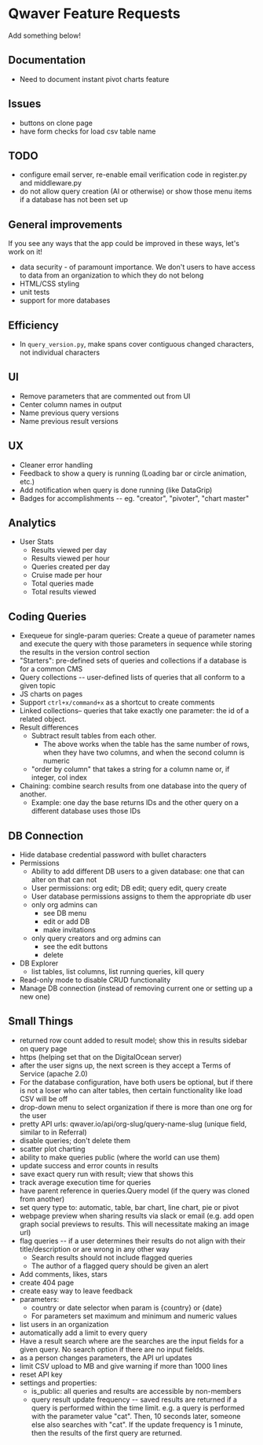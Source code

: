 # Qwaver Feature Requests
Add something below!

## Documentation
- Need to document instant pivot charts feature

## Issues
- buttons on clone page
- have form checks for load csv table name

## TODO
- configure email server, re-enable email verification code in register.py and middleware.py
- do not allow query creation (AI or otherwise) or show those menu items if a database has not been set up

## General improvements

If you see any ways that the app could be improved in these ways, let's work on it!

- data security - of paramount importance. We don't users to have access to data from an organization to which they do not belong
- HTML/CSS styling
- unit tests
- support for more databases

## Efficiency

- In `query_version.py`, make spans cover contiguous changed characters, not individual characters

## UI
- Remove parameters that are commented out from UI
- Center column names in output
- Name previous query versions
- Name previous result versions

## UX
- Cleaner error handling
- Feedback to show a query is running (Loading bar or circle animation, etc.)
- Add notification when query is done running (like DataGrip)
- Badges for accomplishments -- eg. "creator", "pivoter", "chart master"

## Analytics
- User Stats
    - Results viewed per day
    - Results viewed per hour
    - Queries created per day
    - Cruise made per hour
    - Total queries made
    - Total results viewed

## Coding Queries
- Exequeue for single-param queries: Create a queue of parameter names and execute the query with those parameters in sequence while storing the results in the version control section
- "Starters": pre-defined sets of queries and collections if a database is for a common CMS
- Query collections -- user-defined lists of queries that all conform to a given topic
- JS charts on pages
- Support `ctrl+x/command+x` as a shortcut to create comments
- Linked collections– queries that take exactly one parameter: the id of a related object.
- Result differences
    - Subtract result tables from each other. 
        - The above works when the table has the same number of rows, when they have two columns, and when the second column is numeric
    * "order by column" that takes a string for a column name or, if integer, col index
- Chaining: combine search results from one database into the query of another.
    - Example: one day the base returns IDs and the other query on a different database uses those IDs

## DB Connection
- Hide database credential password with bullet characters
- Permissions
    - Ability to add different DB users to a given database: one that can alter on that can not
    - User permissions: org edit; DB edit; query edit, query create
    - User database permissions assigns to them the appropriate db user
    - only org admins can
        - see DB menu
        - edit or add DB
        - make invitations
    - only query creators and org admins can
        - see the edit buttons
        - delete
- DB Explorer
    - list tables, list columns, list running queries, kill query
- Read-only mode to disable CRUD functionality
- Manage DB connection (instead of removing current one or setting up a new one)

## Small Things
- returned row count added to result model; show this in results sidebar on query page
- https (helping set that on the DigitalOcean server)
- after the user signs up, the next screen is they accept a Terms of Service (apache 2.0)
- For the database configuration, have both users be optional, but if there is not a loser who can alter tables, then certain functionality like load CSV will be off
- drop-down menu to select organization if there is more than one org for the user
- pretty API urls: qwaver.io/api/org-slug/query-name-slug (unique field, similar to in Referral)
- disable queries; don't delete them
- scatter plot charting
- ability to make queries public (where the world can use them)
- update success and error counts in results
- save exact query run with result; view that shows this
- track average execution time for queries
- have parent reference in queries.Query model (if the query was cloned from another)
- set query type to: automatic, table, bar chart, line chart, pie or pivot
- webpage preview when sharing results via slack or email (e.g. add open graph social previews to results. This will
  necessitate making an image url)
- flag queries -- if a user determines their results do not align with their title/description or are wrong in any other way
    - Search results should not include flagged queries
    - The author of a flagged query should be given an alert
- Add comments, likes, stars
- create 404 page
- create easy way to leave feedback
- parameters:
    - country or date selector when param is {country} or {date}
    - For parameters set maximum and minimum and numeric values
- list users in an organization
- automatically add a limit to every query
- Have a result search where are the searches are the input fields for a given query. 
  No search option if there are no input fields.
- as a person changes parameters, the API url updates
- limit CSV upload to MB and give warning if more than 1000 lines
- reset API key
- settings and properties:
  - is_public:  all queries and results are accessible by non-members
  - query result update frequency -- saved results are returned if a query is performed within the time limit.
    e.g. a query is performed with the parameter value "cat".  Then, 10 seconds later, someone else also
    searches with "cat".  If the update frequency is 1 minute, then the results of the first query are returned.
